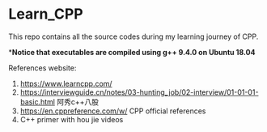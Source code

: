 # Learn_CPP
This repo contains all the source codes during my learning journey of CPP.

***Notice that executables are compiled using g++ 9.4.0 on Ubuntu 18.04**

References website:
1. https://www.learncpp.com/
2. https://interviewguide.cn/notes/03-hunting_job/02-interview/01-01-01-basic.html 阿秀c++八股
3. https://en.cppreference.com/w/ CPP official references
4. C++ primer with hou jie videos

